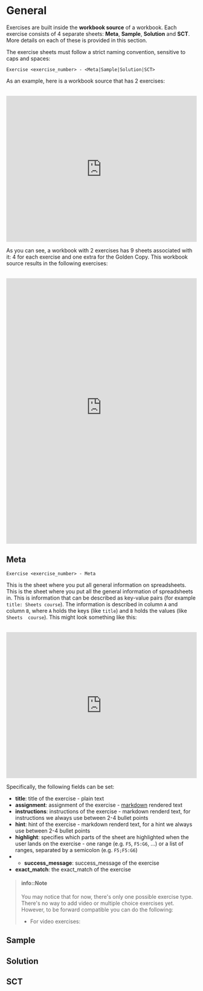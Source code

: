 # General

Exercises are built inside the **workbook source** of a workbook. Each exercise consists of 4
separate sheets: **Meta**, **Sample**, **Solution** and **SCT**. More details on each of these is
provided in this section.

The exercise sheets must follow a strict naming convention, sensitive to caps and spaces:

```
Exercise <exercise_number> - <Meta|Sample|Solution|SCT>
```

As an example, here is a workbook source that has 2 exercises:

<br>

<iframe
  src="https://docs.google.com/spreadsheets/d/e/2PACX-1vRdin0SI-FS9SOGrvy1yOnbn5-vWjfI-_38Ea0mYa8-Etg8clafBsxXwTt6jZ4FM2g-Yru5Zys1LZtJ/pubhtml?widget=true&amp;headers=false"
  style="width:100%;height:385px;border:none"
></iframe>

<br>

As you can see, a workbook with 2 exercises has 9 sheets associated with it: 4 for each exercise and
one extra for the Golden Copy. This workbook source results in the following exercises:

<br>

<iframe
  src="https://spreadsheets.datacamp.com/courses/6/chapters/17/exercises/1"
  style="width:100%;height:700px;border:none"
></iframe>

## Meta
```
Exercise <exercise_number> - Meta
```

This is the sheet where you put all general information on spreadsheets. This is the sheet where
you put all the general information of spreadsheets in. This is information that can be described
as key-value pairs (for example `title: Sheets course`). The information is described in column `A`
and column `B`, where `A` holds the keys (like `title`) and `B` holds the values (like `Sheets 
course`). This might look something like this:

<br>

<iframe
  src="https://docs.google.com/spreadsheets/u/1/d/e/2PACX-1vRdin0SI-FS9SOGrvy1yOnbn5-vWjfI-_38Ea0mYa8-Etg8clafBsxXwTt6jZ4FM2g-Yru5Zys1LZtJ/pubhtml?gid=879287969&single=true"
  style="width:100%;height:385px;border:none"
></iframe>

<br>

Specifically, the following fields can be set:

* **title**: title of the exercise - plain text
* **assignment**: assignment of the exercise -
[markdown](https://daringfireball.net/projects/markdown/) rendered text
* **instructions**: instructions of the exercise - markdown renderd text, for instructions we
always use between 2-4 bullet points
* **hint**: hint of the exercise - markdown renderd text, for a hint we always use between 2-4
bullet points
* **highlight**: specifies which parts of the sheet are highlighted when the user lands on the
exercise - one range (e.g. `F5`, `F5:G6`, ...) or a list of ranges, separated by a semicolon (e.g.
`F5;F5:G6`)
* * **success_message**: success_message of the exercise
* **exact_match**: the exact_match of the exercise

> #### info::Note
> You may notice that for now, there's only one possible exercise type. There's no way to add video
> or multiple choice exercises yet. However, to be forward compatible you can do the following:
> - For video exercises:

## Sample



## Solution


## SCT

